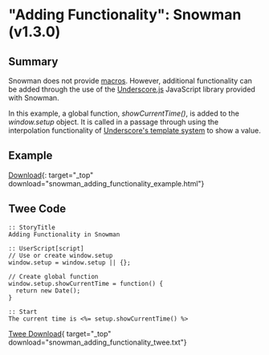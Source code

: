 # "Adding Functionality": Snowman (v1.3.0)

## Summary

Snowman does not provide [macros](../../terms/terms_macros.md). However, additional functionality can be added through the use of the [Underscore.js](https://underscorejs.org/) JavaScript library provided with Snowman.

In this example, a global function, *showCurrentTime()*, is added to the *window.setup* object. It is called in a passage through using the interpolation functionality of [Underscore's template system](https://underscorejs.org/#template) to show a value.

## Example

[Download](snowman_adding_functionality_example.html){: target="_top" download="snowman_adding_functionality_example.html"}

## Twee Code

```twee
:: StoryTitle
Adding Functionality in Snowman

:: UserScript[script]
// Use or create window.setup
window.setup = window.setup || {};

// Create global function
window.setup.showCurrentTime = function() {
  return new Date();
}

:: Start
The current time is <%= setup.showCurrentTime() %>

```

[Twee Download](snowman_adding_functionality_twee.txt){ target="_top" download="snowman_adding_functionality_twee.txt"}
